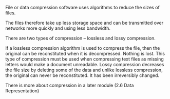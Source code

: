 File or data compression software uses algorithms to reduce the sizes of files.

The files therefore take up less storage space and can be transmitted over networks more quickly and using less bandwidth.

There are two types of compression – lossless and lossy compression.

If a lossless compression algorithm is used to compress the file, then the original can be reconstituted when it is decompressed. Nothing is lost. This type of compression must be used when compressing text files as missing letters would make a document unreadable.
Lossy compression decreases the file size by deleting some of the data and unlike lossless compression, the original can never be reconstituted. It has been irreversibly changed.

There is more about compression in a later module (2.6 Data Representation)